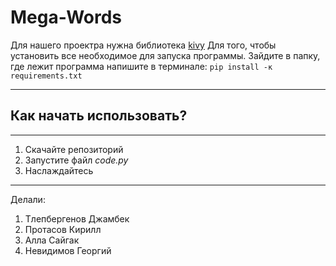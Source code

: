 # Mega-Words
Для нашего проектра нужна библиотека [kivy](https://kivy.org/)
Для того, чтобы установить все необходимое для запуска программы.
Зайдите в папку, где лежит программа
напишите в терминале:
`pip install -к requirements.txt`
***
## Как начать использовать?
---------------------------
1. Скачайте репозиторий
2. Запустите файл *code.py*
3. Наслаждайтесь
***
Делали:
1. Тлепбергенов Джамбек
2. Протасов Кирилл
3. Алла Сайгак
4. Невидимов Георгий
